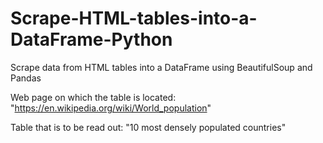 # Scrape-HTML-tables-into-a-DataFrame-Python
Scrape data from HTML tables into a DataFrame using BeautifulSoup and Pandas

Web page on which the table is located: "https://en.wikipedia.org/wiki/World_population"

Table that is to be read out: "10 most densely populated countries"
